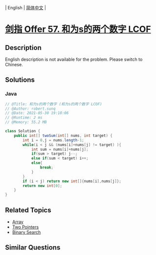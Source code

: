
| English | [简体中文](README.md) |

# [剑指 Offer 57. 和为s的两个数字 LCOF](https://leetcode.cn//problems/he-wei-sde-liang-ge-shu-zi-lcof/)

## Description

<p>English description is not available for the problem. Please switch to Chinese.</p>


## Solutions


### Java

```Java
// @Title: 和为s的两个数字 (和为s的两个数字 LCOF)
// @Author: robert.sunq
// @Date: 2021-05-30 19:18:06
// @Runtime: 2 ms
// @Memory: 55.2 MB

class Solution {
    public int[] twoSum(int[] nums, int target) {
        int i = 0,j = nums.length-1;
        while(i < j && (nums[i]+nums[j] != target) ){
            int sum = nums[i]+nums[j];
            if(sum > target) j--;
            else if(sum < target) i++;
            else{
                break;
            }
        }
        if (i < j) return new int[]{nums[i],nums[j]};
        return new int[0];
    }
}
```



## Related Topics

- [Array](https://leetcode.cn//tag/array)
- [Two Pointers](https://leetcode.cn//tag/two-pointers)
- [Binary Search](https://leetcode.cn//tag/binary-search)

## Similar Questions


